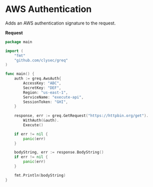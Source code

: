 # AWS Authentication
Adds an AWS authentication signature to the request.

**Request**

```go
package main

import (
    "fmt"
    "github.com/clysec/greq"
)

func main() {
    auth := greq.AwsAuth{
        AccessKey: "ABC",
        SecretKey: "DEF",
        Region: "us-east-1",
        ServiceName: "execute-api",
        SessionToken: "GHI",
    }
        
    response, err := greq.GetRequest("https://httpbin.org/get").
        WithAuth(&auth).
        Execute()

    if err != nil {
        panic(err)
    }

    bodyString, err := response.BodyString()
    if err != nil {
        panic(err)
    }

    fmt.Println(bodyString)
}
```